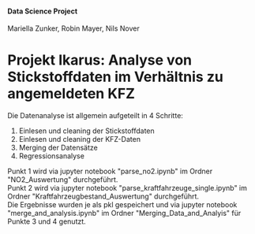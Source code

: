 #### Data Science Project
 Mariella Zunker, Robin Mayer, Nils Nover


# Projekt Ikarus: Analyse von Stickstoffdaten im Verhältnis zu angemeldeten KFZ

Die Datenanalyse ist allgemein aufgeteilt in 4 Schritte:

 1. Einlesen und cleaning der Stickstoffdaten 
 2. Einlesen und cleaning der KFZ-Daten
 3. Merging der Datensätze
 4. Regressionsanalyse

Punkt 1 wird via jupyter notebook "parse_no2.ipynb" im Ordner "NO2_Auswertung" durchgeführt.  
Punkt 2 wird via jupyter notebook "parse_kraftfahrzeuge_single.ipynb" im Ordner "Kraftfahrzeugbestand_Auswertung" durchgeführt.  
Die Ergebnisse wurden je als pkl gespeichert und via jupyter notebook "merge_and_analysis.ipynb" im Ordner "Merging_Data_and_Analyis"
für Punkte 3 und 4 genutzt.
